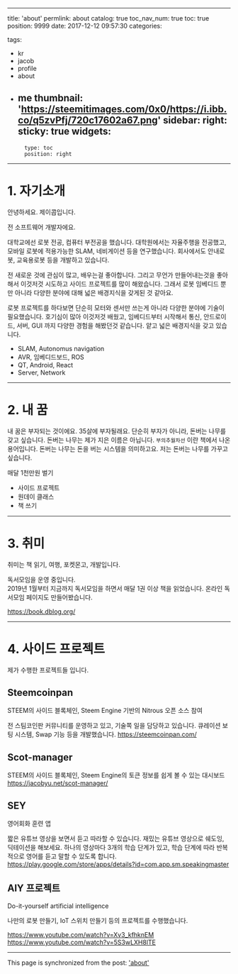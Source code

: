 
---
title: 'about'
permlink: about
catalog: true
toc_nav_num: true
toc: true
position: 9999
date: 2017-12-12 09:57:30
categories:

tags:
- kr
- jacob
- profile
- about
- me
thumbnail: 'https://steemitimages.com/0x0/https://i.ibb.co/q5zvPfj/720c17602a67.png'
sidebar:
    right:
        sticky: true
widgets:
    -
        type: toc
        position: right
---


# 1. 자기소개

안녕하세요. 제이콥입니다.

전 소프트웨어 개발자에요. 

대학교에선 로봇 전공, 컴퓨터 부전공을 했습니다. 대학원에서는 자율주행을 전공했고, 모바일 로봇에 적용가능한 SLAM, 네비게이션 등을 연구했습니다. 회사에서도 안내로봇, 교육용로봇 등을 개발하고 있습니다.

전 새로운 것에 관심이 많고, 배우는걸 좋아합니다. 그리고 무언가 만들어내는것을 좋아해서 이것저것 시도하고 사이드 프로젝트를 많이 해왔습니다. 그래서 로봇 임베디드 뿐만 아니라 다양한 분야에 대해 넓은 배경지식을 갖게된 것 같아요.

로봇 프로젝트를 하다보면 단순히 모터와 센서만 쓰는게 아니라 다양한 분야에 기술이 필요했습니다. 호기심이 많아 이것저것 배웠고,  임베디드부터 시작해서 통신, 안드로이드, 서버, GUI 까지 다양한 경험을 해봤던것 같습니다. 얕고 넓은 배경지식을 갖고 있습니다.

* SLAM, Autonomus navigation
* AVR, 임베디드보드, ROS
* QT, Android, React
* Server, Network


---

# 2. 내 꿈

내 꿈은 부자되는 것이에요. 35살에 부자될래요.
단순히 부자가 아니라, 돈버는 나무를 갖고 싶습니다.
돈버는 나무는 제가 지은 이름은 아닙니다.
 `부의추월차선` 이란 책에서 나온 용어입니다. 
돈버는 나무는 돈을 버는 시스템을 의미하고요.
저는 돈버는 나무를 가꾸고 싶습니다.


매달 1천만원 벌기

* 사이드 프로젝트
* 원데이 클래스
* 책 쓰기

---

# 3. 취미

취미는 책 읽기, 여행, 포켓몬고, 개발입니다.

독서모임을 운영 중입니다.  
2019년 1월부터 지금까지 독서모임을 하면서 매달 1권 이상 책을 읽었습니다. 
온라인 독서모임 페이지도 만들어봤습니다. 

https://book.dblog.org/

---


# 4. 사이드 프로젝트

제가 수행한 프로젝트들 입니다.

## Steemcoinpan

STEEM의 사이드 블록체인, Steem Engine 기반의 Nitrous 오픈 소스 참여

전 스팀코인판 커뮤니티를 운영하고 있고, 기술쪽 일을 담당하고 있습니다. 큐레이션 보팅 시스템, Swap 기능 등을 개발했습니다.
https://steemcoinpan.com/

## Scot-manager

STEEM의 사이드 블록체인, Steem Engine의 토큰 정보를 쉽게 볼 수 있는 대시보드
https://jacobyu.net/scot-manager/

## SEY

영어회화 훈련 앱

짧은 유튜브 영상을 보면서 듣고 따라할 수 있습니다. 재밌는 유튜브 영상으로 쉐도잉, 딕테이션을 해보세요. 하나의 영상마다 3개의 학습 단계가 있고, 학습 단계에 따라 반복적으로 영어를 듣고 말할 수 있도록 합니다.
https://play.google.com/store/apps/details?id=com.app.sm.speakingmaster

## AIY 프로젝트

Do-it-yourself artificial intelligence

나만의 로봇 만들기, IoT 스위치 만들기 등의 프로젝트를 수행했습니다.

https://www.youtube.com/watch?v=Xv3_kfhknEM
https://www.youtube.com/watch?v=5S3wLXH8lTE


- - -

This page is synchronized from the post: ['about'](https://steempeak.com/@jacobyu/-d782c38a26e73)
